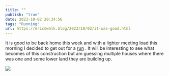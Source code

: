 ```yaml
---
title: ""
publish: "true"
date: 2023-10-02 20:34:56
tags: "Running"
url: https://ericmwalk.blog/2023/10/02/it-was-good.html
---
```


It is good to be back home this week and with a lighter meeting load this morning I decided to get out for a [run](https://strava.com/activities/9962364027) . It will be interesting to see what becomes of this construction but am guessing multiple houses where there was one and some lower land they are building up.

![](https://ericmwalk.blog/uploads/2023/8dbf5d3c-647b-42ea-a845-1c1508026095.jpg)